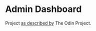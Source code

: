 # Admin Dashboard

Project [as described by](https://www.theodinproject.com/lessons/node-path-intermediate-html-and-css-admin-dashboard) The Odin Project.
